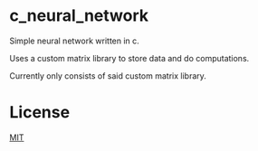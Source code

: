 # c_neural_network

Simple neural network written in c.

Uses a custom matrix library to store data and do computations.

Currently only consists of said custom matrix library.

# License

[MIT](https://choosealicense.com/licenses/mit/)